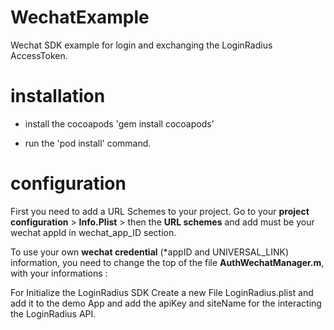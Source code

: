 # WechatExample
Wechat SDK example for login and exchanging the LoginRadius AccessToken.

# installation

- install the cocoapods 'gem install cocoapods'

- run the 'pod install' command.

 
# configuration

First you need to add a URL Schemes to your project.
Go to your **project configuration** > **Info.Plist** > then the **URL schemes** and add must be your wechat appId in wechat_app_ID section.

To use your own **wechat credential** (*appID and UNIVERSAL_LINK) information, you need to change the top of the file **AuthWechatManager.m**, with your informations : 


For Initialize the LoginRadius SDK Create a new File LoginRadius.plist and add it to the demo App and add the apiKey and siteName for the interacting the LoginRadius API.

